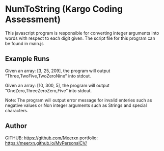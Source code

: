 # NumToString (Kargo Coding Assessment)

This javascript program is responsible for converting integer arguments into words with respect to each digit given. The script file for this program can be found in main.js

## Example Runs

Given an array: [3, 25, 209], the program will output “Three,TwoFive,TwoZeroNine” into stdout.

Given an array: [10, 300, 5], the program will output “OneZero,ThreeZeroZero,Five” into stdout.

Note: The program will output error message for invalid enteries such as negative values or Non integer arguments such as Strings and special characters.


## Author

GITHUB: https://github.com/Meerxn
portfolio: https://meerxn.github.io/MyPersonalCV/
